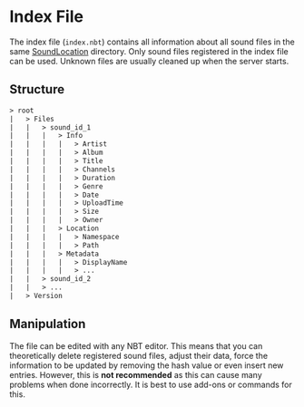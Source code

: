 # Index File
The index file (`index.nbt`) contains all information about all sound files in the same [SoundLocation](./sound_location.md) directory. Only sound files registered in the index file can be used. Unknown files are usually cleaned up when the server starts.

## Structure

```txt
> root
|   > Files
|   |   > sound_id_1
|   |   |   > Info
|   |   |   |   > Artist
|   |   |   |   > Album
|   |   |   |   > Title
|   |   |   |   > Channels
|   |   |   |   > Duration
|   |   |   |   > Genre
|   |   |   |   > Date
|   |   |   |   > UploadTime
|   |   |   |   > Size
|   |   |   |   > Owner
|   |   |   > Location
|   |   |   |   > Namespace
|   |   |   |   > Path
|   |   |   > Metadata
|   |   |   |   > DisplayName
|   |   |   |   > ...
|   |   > sound_id_2
|   |   > ...
|   > Version
```

## Manipulation
The file can be edited with any NBT editor. This means that you can theoretically delete registered sound files, adjust their data, force the information to be updated by removing the hash value or even insert new entries. However, this is **not recommended** as this can cause many problems when done incorrectly. It is best to use add-ons or commands for this.